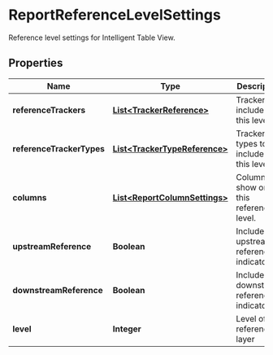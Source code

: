 

# ReportReferenceLevelSettings

Reference level settings for Intelligent Table View.
## Properties

Name | Type | Description | Notes
------------ | ------------- | ------------- | -------------
**referenceTrackers** | [**List&lt;TrackerReference&gt;**](TrackerReference.md) | Trackers to include on this level. |  [optional]
**referenceTrackerTypes** | [**List&lt;TrackerTypeReference&gt;**](TrackerTypeReference.md) | Tracker types to include on this level. |  [optional]
**columns** | [**List&lt;ReportColumnSettings&gt;**](ReportColumnSettings.md) | Columns to show on this reference level. | 
**upstreamReference** | **Boolean** | Include upstream references indicator. | 
**downstreamReference** | **Boolean** | Include downstream references indicator. | 
**level** | **Integer** | Level of the reference layer | 




